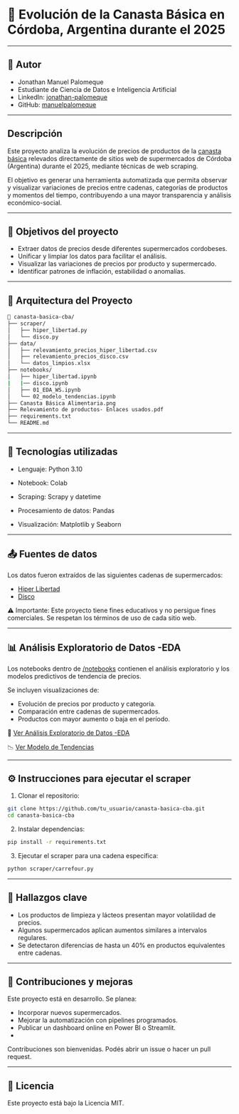 # 🛒 Evolución de la Canasta Básica en Córdoba, Argentina durante el 2025
---

## 🧑 Autor
* Jonathan Manuel Palomeque
* Estudiante de Ciencia de Datos e Inteligencia Artificial
* LinkedIn: [jonathan-palomeque](https://www.linkedin.com/in/jonathan-palomeque/)
* GitHub: [manuelpalomeque](https://github.com/manuelpalomeque)
---

## Descripción

Este proyecto analiza la evolución de precios de productos de la [canasta básica](https://www.indec.gob.ar/ftp/cuadros/sociedad/preguntas_frecuentes_cba_cbt.pdf) relevados directamente de sitios web de supermercados de Córdoba (Argentina) durante el 2025, mediante técnicas de web scraping.

El objetivo es generar una herramienta automatizada que permita observar y visualizar variaciones de precios entre cadenas, categorías de productos y momentos del tiempo, contribuyendo a una mayor transparencia y análisis económico-social.

---

## 📌 Objetivos del proyecto

- Extraer datos de precios desde diferentes supermercados cordobeses.
- Unificar y limpiar los datos para facilitar el análisis.
- Visualizar las variaciones de precios por producto y supermercado.
- Identificar patrones de inflación, estabilidad o anomalías.

---

## 🧱 Arquitectura del Proyecto

```bash
📁 canasta-basica-cba/
├── scraper/
│   ├── hiper_libertad.py
│   └── disco.py
├── data/
│   ├── relevamiento_precios_hiper_libertad.csv
│   ├── relevamiento_precios_disco.csv
│   └── datos_limpios.xlsx
├── notebooks/
│   ├── hiper_libertad.ipynb
|   |── disco.ipynb 
│   ├── 01_EDA_WS.ipynb
│   └── 02_modelo_tendencias.ipynb
├── Canasta Básica Alimentaria.png
├── Relevamiento de productos- Enlaces usados.pdf
├── requirements.txt
└── README.md
```

---

## 🧰 Tecnologías utilizadas
* Lenguaje: Python 3.10
* Notebook: Colab

* Scraping: Scrapy y datetime 
* Procesamiento de datos: Pandas
* Visualización: Matplotlib  y Seaborn

---

## 📤 Fuentes de datos
Los datos fueron extraídos de las siguientes cadenas de supermercados:

* [Hiper Libertad](https://www.hiperlibertad.com.ar/)
* [Disco](https://www.disco.com.ar/)

⚠️ Importante: Este proyecto tiene fines educativos y no persigue fines comerciales. Se respetan los términos de uso de cada sitio web.

---

## 📊 Análisis Exploratorio de Datos -EDA
Los notebooks dentro de [/notebooks](https://github.com/manuelpalomeque/Web-Scraper-canasta-basica/tree/main/notebooks) contienen el análisis exploratorio y los modelos predictivos de tendencia de precios.

Se incluyen visualizaciones de:
* Evolución de precios por producto y categoría.
* Comparación entre cadenas de supermercados.
* Productos con mayor aumento o baja en el período.

📁 [Ver Análisis Exploratorio de Datos -EDA](https://github.com/manuelpalomeque/Web-Scraper-canasta-basica/blob/main/notebooks/01_EDA_WS.ipynb)


📉 [Ver Modelo de Tendencias](https://github.com/manuelpalomeque/Web-Scraper-canasta-basica/blob/main/notebooks/02_modelo_tendencias_WS.ipynb)



---

## ⚙️ Instrucciones para ejecutar el scraper
1. Clonar el repositorio:

``` bash
git clone https://github.com/tu_usuario/canasta-basica-cba.git
cd canasta-basica-cba
```
2. Instalar dependencias:

``` bash
pip install -r requirements.txt
```
3. Ejecutar el scraper para una cadena específica:

``` bash
python scraper/carrefour.py
```

---

## 🧠 Hallazgos clave
* Los productos de limpieza y lácteos presentan mayor volatilidad de precios.
* Algunos supermercados aplican aumentos similares a intervalos regulares.
* Se detectaron diferencias de hasta un 40% en productos equivalentes entre cadenas.

---

## 📝 Contribuciones y mejoras
Este proyecto está en desarrollo. Se planea:

* Incorporar nuevos supermercados.
* Mejorar la automatización con pipelines programados.
* Publicar un dashboard online en Power BI o Streamlit.
* 
Contribuciones son bienvenidas. Podés abrir un issue o hacer un pull request.

---

## 📄 Licencia
Este proyecto está bajo la Licencia MIT.
